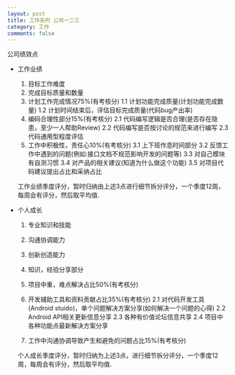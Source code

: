 ```yaml
---
layout: post
title: 工作系列 公司一二三
category: 工作
comments: false
---
```

 
公司绩效点

* 工作业绩
	1. 目标工作难度
	2. 完成目标质量和数量
	 1. 计划工作完成情况75%(有考核分)
	   1.1 计划功能完成质量(计划功能完成数量)
	   1.2 计划时间结束后，评估目标完成质量(代码bug产出率)
	 2. 编码合理性部分15%(有考核分)
	   2.1 代码编写逻辑是否合理(是否存在隐患，至少一人帮助Review)
	   2.2 代码编写是否按讨论的规范来进行编写
	   2.3 代码通用型程度评估
	 3. 工作中积极性，责任心10%(有考核分)
	   3.1 上下班作息时间部分
	   3.2 反馈工作中遇到的问题(例如:接口文档不规范影响开发的问题等)
	   3.3 对自己模块有自测习惯
	   3.4 对产品的相关建议(知道为什么做这个功能)
	   3.5 对项目代码建议提出占比和采纳占比
	 
	 工作业绩季度评分，暂时归纳由上述3点进行细节拆分评分，一个季度12周，每周会有评分，然后取平均值.

* 个人成长
    1. 专业知识和技能
	 2. 沟通协调能力
	 3. 创新创造能力
	 4. 知识，经验分享部分
	 	 
	 5. 项目中重，难点解决占比50%(有考核分)
	 
	 6. 开发辅助工具和资料贡献占比35%(有考核分)
	 	2.1 对代码开发工具(Android stuido)，单个问题解决方案分享(如何解决一个问题的心得)
	 	2.2 Android API相关更新信息分享
	 	2.3 各种有价值论坛信息共享
	 	2.4 项目中各种功能点最新解决方案分享
	 	
	 7. 工作中沟通协调导致产生和避免的问题占比15%(有考核分)
	 
	 个人成长季度评分，暂时归纳为上述3点，进行细节拆分评分，一个季度12周，每周会有评分，然后取平均值.
 


